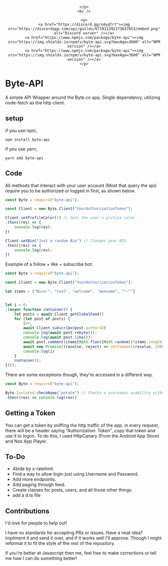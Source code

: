 <div align="center">
    <br />
    <p>

    </p>
    <br />

    <p>
    <a href="https://discord.gg/n4yqTrt"><img src="https://discordapp.com/api/guilds/671011392173637653/embed.png" alt="Discord server" /></a>
    <a href="https://www.npmjs.com/package/byte-api"><img src="https://img.shields.io/npm/v/byte-api.svg?maxAge=3600" alt="NPM version" /></a>
    <a href="https://www.npmjs.com/package/byte-api"><img src="https://img.shields.io/npm/v/byte-api.svg?maxAge=3600" alt="NPM version" /></a>
    </p>
</div>

# Byte-API

A simple API Wrapper around the Byte.co app. Single dependancy, utilizing node-fetch as the http client.

## setup

if you use npm,

```npm install byte-api```

if you use yarn,

```yarn add byte-api```


## Code

All methods that interact with your user account (Most that query the api) require you to be authorized or logged in first, as shown below.
```js
const Byte = require("byte-api");

const Client = new Byte.Client("YourAuthorizationToken");

Client.setProfileColor(1) // Sets the user's profile color
.then((res) => {
    console.log(res);
})

Client.setBio("Just a random Bio") // Changes your BIO.
.then((res) => {
    console.log(res);
})
```

Example of a follow + like + subscribe bot:
```js
const Byte = require("byte-api");

const Client = new Byte.Client("YourAuthorizationToken");

let items = ["Nice!", "cool", "welcome", "awesome", "^~^"]


let i = 0;
;(async function container() {
    let posts = await Client.getGlobalFeed()
    for (let post of posts) {
        i++;
        await Client.subscribe(post.authorID)
        console.log(await post.rebyte());
        console.log(await post.like());
        await post.comment(items[Math.floor(Math.random()*items.length)])
        await new Promise((resolve, reject) => setTimeout(resolve, 1500))
        console.log(i)
    }
    container();
})();
```

There are some exceptions though, they're accessed in a different way.
```js
const Byte = require("byte-api");

Byte.Isolated.checkName("potato") // Checks a usernames avability without the need for authorization.
.then((res) => console.log(res))
```

## Getting a Token

You can get a token by sniffing the http traffic of the app. in every request, there will be a header saying "Authorization: Token", copy that token and use it to logon. To do this, I used HttpCanary (From the Android App Store) and Nox App Player.


## To-Do

- Abide by x-ratelimit.
- Find a way to allow login just using Username and Password.
- Add more endpoints.
- Add paging through feed.
- Create classes for posts, users, and all those other things.
- add a d.ts file

## Contributions
I'd love for people to help out!

I have no standards for accepting PRs or issues. Have a neat idea? impliment it and send it over, and if it works well I'll approve. Though I might reformat it to fit the style of the rest of the repository.

If you're better at Javascript then me, feel free to make corrections or tell me how I can do something better!
